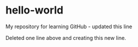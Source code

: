 # hello-world
My repository for learning GitHub - updated this line

Deleted one line above and creating this new line.

